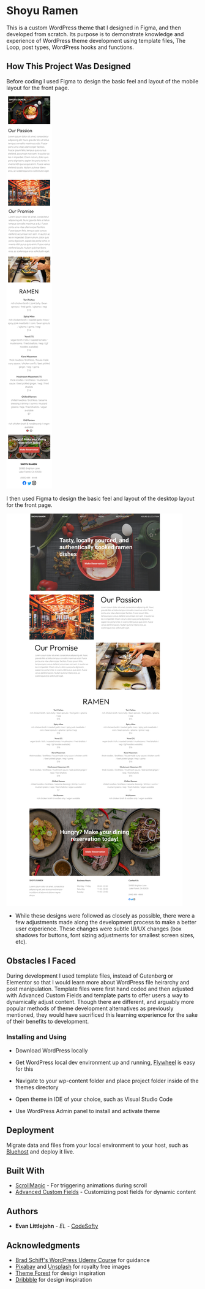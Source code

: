 # Shoyu Ramen

This is a custom WordPress theme that I designed in Figma, and then developed from scratch. Its purpose is to demonstrate
knowledge and experience of WordPress theme development using template files, The Loop, post types, WordPress hooks and functions.


## How This Project Was Designed

Before coding I used Figma to design the basic feel and layout of the mobile layout for the front page.

![Mobile Design](https://raw.githubusercontent.com/CodeSofty/Shoyu-Ramen-Restaurant-Theme/main/Design/Final-Mobile-Design.jpg)

I then used Figma to design the basic feel and layout of the desktop layout for the front page.

![Desktop Design](https://raw.githubusercontent.com/CodeSofty/Shoyu-Ramen-Restaurant-Theme/main/Design/Final-Desktop-Design.jpg)


* While these designs were followed as closely as possible, there were a few adjustments made along the development
process to make a better user experience. These changes were subtle UI/UX changes (box shadows for buttons, font sizing
adjustments for smallest screen sizes, etc).

## Obstacles I Faced

During development I used template files, instead of Gutenberg or Elementor so that I would learn more about WordPress file
heirarchy and post manipulation. Template files were first hand coded and then adjusted with Advanced Custom Fields and template parts to offer users a way to dynamically adjust content. Though there are different, and arguably more popular methods of theme development alternatives as previously mentioned, they would have sacrificed this learning experience for the sake of their benefits to development.


### Installing and Using

- Download WordPress locally

- Get WordPress local dev environment up and running, [Flywheel](https://getflywheel.com/) is easy for this

- Navigate to your wp-content folder and place project folder inside of the themes directory

- Open theme in IDE of your choice, such as Visual Studio Code

- Use WordPress Admin panel to install and activate theme


## Deployment

Migrate data and files from your local environment to your host, such as [Bluehost](https://www.bluehost.com/content/bluehost/en) and deploy it live.

## Built With

* [ScrollMagic](http://www.dropwizard.io/1.0.2/docs/) - For triggering animations during scroll
* [Advanced Custom Fields](https://maven.apache.org/) - Customizing post fields for dynamic content



## Authors

* **Evan Littlejohn** - *EL* - [CodeSofty](https://github.com/CodeSofty)



## Acknowledgments

* [Brad Schiff's WordPress Udemy Course](https://www.udemy.com/course/become-a-wordpress-developer-php-javascript/) for guidance
* [Pixabay](https://pixabay.com/) and [Unsplash](https://unsplash.com/) for royalty free images
* [Theme Forest](https://themeforest.net/) for design inspiration
* [Dribbble](https://dribbble.com/) for design inspiration
